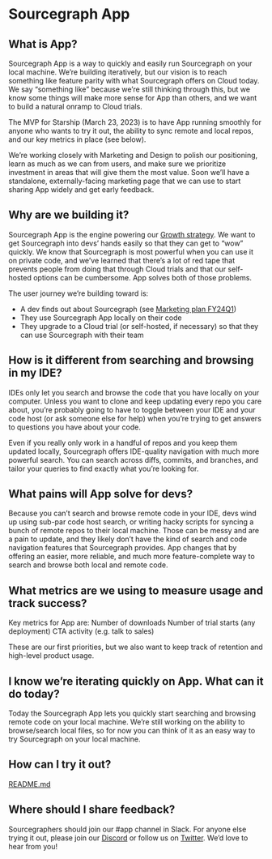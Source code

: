 # Sourcegraph App

## What is App?

Sourcegraph App is a way to quickly and easily run Sourcegraph on your local machine. We’re building iteratively, but our vision is to reach something like feature parity with what Sourcegraph offers on Cloud today. We say “something like” because we’re still thinking through this, but we know some things will make more sense for App than others, and we want to build a natural onramp to Cloud trials.

The MVP for Starship (March 23, 2023) is to have App running smoothly for anyone who wants to try it out, the ability to sync remote and local repos, and our key metrics in place (see below).

We’re working closely with Marketing and Design to polish our positioning, learn as much as we can from users, and make sure we prioritize investment in areas that will give them the most value. Soon we’ll have a standalone, externally-facing marketing page that we can use to start sharing App widely and get early feedback.

## Why are we building it?

Sourcegraph App is the engine powering our [Growth strategy](../../../../../content/strategy-goals/strategy/growth-team/index.md). We want to get Sourcegraph into devs’ hands easily so that they can get to “wow” quickly. We know that Sourcegraph is most powerful when you can use it on private code, and we’ve learned that there’s a lot of red tape that prevents people from doing that through Cloud trials and that our self-hosted options can be cumbersome. App solves both of those problems.

The user journey we’re building toward is:
- A dev finds out about Sourcegraph (see [Marketing plan FY24Q1](https://docs.google.com/presentation/d/1yDJvLJunOl7ltFagadJhBk8es6KxxNyinMQSBLveYFA/edit))
- They use Sourcegraph App locally on their code
- They upgrade to a Cloud trial (or self-hosted, if necessary) so that they can use Sourcegraph with their team

## How is it different from searching and browsing in my IDE?

IDEs only let you search and browse the code that you have locally on your computer. Unless you want to clone and keep updating every repo you care about, you’re probably going to have to toggle between your IDE and your code host (or ask someone else for help) when you’re trying to get answers to questions you have about your code.

Even if you really only work in a handful of repos and you keep them updated locally, Sourcegraph offers IDE-quality navigation with much more powerful search. You can search across diffs, commits, and branches, and tailor your queries to find exactly what you’re looking for.

## What pains will App solve for devs?

Because you can’t search and browse remote code in your IDE, devs wind up using sub-par code host search, or writing hacky scripts for syncing a bunch of remote repos to their local machine. Those can be messy and are a pain to update, and they likely don’t have the kind of search and code navigation features that Sourcegraph provides. App changes that by offering an easier, more reliable, and much more feature-complete way to search and browse both local and remote code.

## What metrics are we using to measure usage and track success?

Key metrics for App are:
Number of downloads
Number of trial starts (any deployment)
CTA activity (e.g. talk to sales)

These are our first priorities, but we also want to keep track of retention and high-level product usage.

## I know we’re iterating quickly on App. What can it do today?

Today the Sourcegraph App lets you quickly start searching and browsing remote code on your local machine. We’re still working on the ability to browse/search local files, so for now you can think of it as an easy way to try Sourcegraph on your local machine.

## How can I try it out?

[README.md](https://gist.github.com/slimsag/dc860b17ecca155013b419691a77e396)

## Where should I share feedback?

Sourcegraphers should join our #app channel in Slack. For anyone else trying it out, please join our [Discord](https://discord.com/invite/s2qDtYGnAE) or follow us on [Twitter](https://twitter.com/sourcegraph). We’d love to hear from you!
